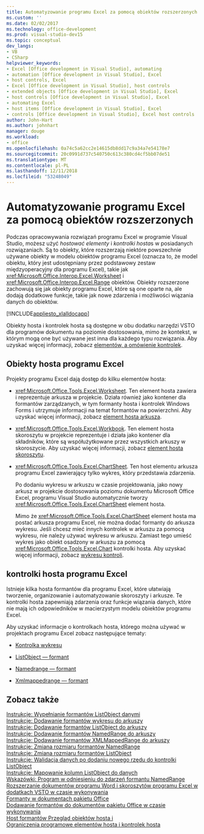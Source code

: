 ```yaml
---
title: Automatyzowanie programu Excel za pomocą obiektów rozszerzonych
ms.custom: ''
ms.date: 02/02/2017
ms.technology: office-development
ms.prod: visual-studio-dev15
ms.topic: conceptual
dev_langs:
- VB
- CSharp
helpviewer_keywords:
- Excel [Office development in Visual Studio], automating
- automation [Office development in Visual Studio], Excel
- host controls, Excel
- Excel [Office development in Visual Studio], host controls
- extended objects [Office development in Visual Studio], Excel
- host controls [Office development in Visual Studio], Excel
- automating Excel
- host items [Office development in Visual Studio], Excel
- controls [Office development in Visual Studio], Excel host controls
author: John-Hart
ms.author: johnhart
manager: douge
ms.workload:
- office
ms.openlocfilehash: 0a74c5a62cc2e14615db8dd17c9a34a7e54178e7
ms.sourcegitcommit: 20c0991d737c540750c613c380cd4cf5bb07de51
ms.translationtype: MT
ms.contentlocale: pl-PL
ms.lasthandoff: 12/11/2018
ms.locfileid: "53248049"
---
```

# <a name="automate-excel-by-using-extended-objects"></a>Automatyzowanie programu Excel za pomocą obiektów rozszerzonych
  Podczas opracowywania rozwiązań programu Excel w programie Visual Studio, możesz użyć *hostować elementy* i *kontrolki hosta*s w posiadanych rozwiązaniach. Są to obiekty, które rozszerzają niektóre powszechnie używane obiekty w modelu obiektów programu Excel (oznacza to, że model obiektu, który jest udostępniany przez podstawowy zestaw międzyoperacyjny dla programu Excel), takie jak <xref:Microsoft.Office.Interop.Excel.Worksheet> i <xref:Microsoft.Office.Interop.Excel.Range> obiektów. Obiekty rozszerzone zachowują się jak obiekty programu Excel, które są one oparte na, ale dodają dodatkowe funkcje, takie jak nowe zdarzenia i możliwości wiązania danych do obiektów.  
  
 [!INCLUDE[appliesto_xlalldocapp](../vsto/includes/appliesto-xlalldocapp-md.md)]  
  
 Obiekty hosta i kontrolek hosta są dostępne w obu dodatku narzędzi VSTO dla programów dokumentu na poziomie dostosowania, mimo że kontekst, w którym mogą one być używane jest inna dla każdego typu rozwiązania. Aby uzyskać więcej informacji, zobacz [elementów, a omówienie kontrolek](../vsto/host-items-and-host-controls-overview.md).  
  
## <a name="excel-host-items"></a>Obiekty hosta programu Excel  
 Projekty programu Excel dają dostęp do kilku elementów hosta:  
  
-   <xref:Microsoft.Office.Tools.Excel.Worksheet>. Ten element hosta zawiera i reprezentuje arkusza w projekcie. Działa również jako kontener dla formantów zarządzanych, w tym formanty hosta i kontrolek Windows Forms i utrzymuje informacji na temat formantów na powierzchni. Aby uzyskać więcej informacji, zobacz [element hosta arkusza](../vsto/worksheet-host-item.md).  
  
-   <xref:Microsoft.Office.Tools.Excel.Workbook>. Ten element hosta skoroszytu w projekcie reprezentuje i działa jako kontener dla składników, które są współużytkowane przez wszystkich arkuszy w skoroszycie. Aby uzyskać więcej informacji, zobacz [element hosta skoroszytu](../vsto/workbook-host-item.md).  
  
-   <xref:Microsoft.Office.Tools.Excel.ChartSheet>. Ten host elementu arkusza programu Excel zawierający tylko wykres, który przedstawia zdarzenia.  
  
     Po dodaniu wykresu w arkuszu w czasie projektowania, jako nowy arkusz w projekcie dostosowania poziomu dokumentu Microsoft Office Excel, programu Visual Studio automatycznie tworzy <xref:Microsoft.Office.Tools.Excel.ChartSheet> element hosta.  
  
     Mimo że <xref:Microsoft.Office.Tools.Excel.ChartSheet> element hosta ma postać arkusza programu Excel, nie można dodać formanty do arkusza wykresu. Jeśli chcesz mieć innych kontrolek w arkuszu za pomocą wykresu, nie należy używać wykresu w arkuszu. Zamiast tego umieść wykres jako obiekt osadzony w arkuszu za pomocą <xref:Microsoft.Office.Tools.Excel.Chart> kontrolki hosta. Aby uzyskać więcej informacji, zobacz [wykresu kontroli](../vsto/chart-control.md).  
  
## <a name="excel-host-controls"></a>kontrolki hosta programu Excel  
 Istnieje kilka hosta formantów dla programu Excel, które ułatwiają tworzenie, organizowanie i automatyzowanie skoroszyty i arkusze. Te kontrolki hosta zapewniają zdarzenia oraz funkcje wiązania danych, które nie mają ich odpowiedników w macierzystym modelu obiektów programu Excel.  
  
 Aby uzyskać informacje o kontrolkach hosta, którego można używać w projektach programu Excel zobacz następujące tematy:  
  
-   [Kontrolka wykresu](../vsto/chart-control.md)  
  
-   [ListObject — formant](../vsto/listobject-control.md)  
  
-   [Namedrange — formant](../vsto/namedrange-control.md)  
  
-   [Xmlmappedrange — formant](../vsto/xmlmappedrange-control.md)  
  
## <a name="see-also"></a>Zobacz także  
 [Instrukcje: Wypełnianie formantów ListObject danymi](../vsto/how-to-fill-listobject-controls-with-data.md)   
 [Instrukcje: Dodawanie formantów wykresu do arkuszy](../vsto/how-to-add-chart-controls-to-worksheets.md)   
 [Instrukcje: Dodawanie formantów ListObject do arkuszy](../vsto/how-to-add-listobject-controls-to-worksheets.md)   
 [Instrukcje: Dodawanie formantów NamedRange do arkuszy](../vsto/how-to-add-namedrange-controls-to-worksheets.md)   
 [Instrukcje: Dodawanie formantów XMLMappedRange do arkuszy](../vsto/how-to-add-xmlmappedrange-controls-to-worksheets.md)   
 [Instrukcje: Zmiana rozmiaru formantów NamedRange](../vsto/how-to-resize-namedrange-controls.md)   
 [Instrukcje: Zmiana rozmiaru formantów ListObject](../vsto/how-to-resize-listobject-controls.md)   
 [Instrukcje: Walidacja danych po dodaniu nowego rzędu do kontrolki ListObject](../vsto/how-to-validate-data-when-a-new-row-is-added-to-a-listobject-control.md)   
 [Instrukcje: Mapowanie kolumn ListObject do danych](../vsto/how-to-map-listobject-columns-to-data.md)   
 [Wskazówki: Program w odniesieniu do zdarzeń formantu NamedRange](../vsto/walkthrough-programming-against-events-of-a-namedrange-control.md)   
 [Rozszerzanie dokumentów programu Word i skoroszytów programu Excel w dodatkach VSTO w czasie wykonywania](../vsto/extending-word-documents-and-excel-workbooks-in-vsto-add-ins-at-run-time.md)   
 [Formanty w dokumentach pakietu Office](../vsto/controls-on-office-documents.md)   
 [Dodawanie formantów do dokumentów pakietu Office w czasie wykonywania](../vsto/adding-controls-to-office-documents-at-run-time.md)   
 [Host formantów Przegląd obiektów hosta i](../vsto/host-items-and-host-controls-overview.md)   
 [Ograniczenia programowe elementów hosta i kontrolek hosta](../vsto/programmatic-limitations-of-host-items-and-host-controls.md)  
  
  
